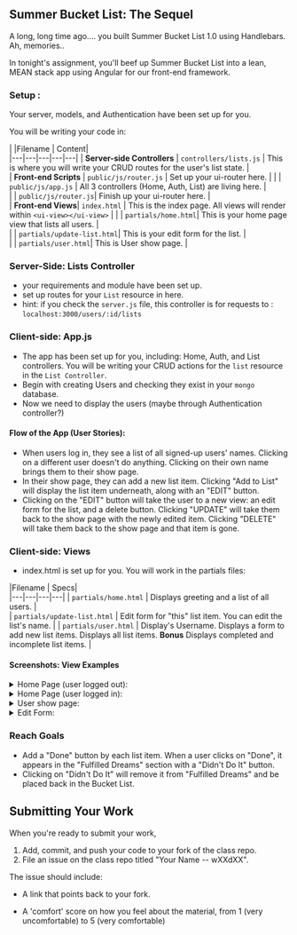 ## Summer Bucket List: The Sequel

A long, long time ago.... you built Summer Bucket List 1.0 using Handlebars. Ah, memories..

In tonight's assignment, you'll beef up Summer Bucket List into a lean, MEAN stack app using Angular for our front-end framework.

### Setup :

Your server, models, and Authentication have been set up for you.

You will be writing your code in:

|   |Filename |   Content|  
|---|---|---|---|---|
|  **Server-side Controllers** | `controllers/lists.js`  |  This is where you will write your CRUD routes for the user's list state. |   
|  **Front-end Scripts** |  `public/js/router.js` |  Set up your ui-router here. |
|  |  `public/js/app.js` |  All 3 controllers (Home, Auth, List) are living here. |   
|  |  `public/js/router.js`|  Finish up your ui-router here. |   
|    **Front-end Views**|  `index.html` |  This is the index page. All views will render within `<ui-view></ui-view>` |
|  |  `partials/home.html`|  This is your home page view that lists all users. |  
|  |  `partials/update-list.html`|  This is your edit form for the list. |   
|  |  `partials/user.html`|  This is User show page. |    


### Server-Side: Lists Controller

  - your requirements and module have been set up.
  - set up routes for your `List` resource in here.
  - hint: if you check the `server.js` file, this controller is for requests to : `localhost:3000/users/:id/lists`


### Client-side: App.js

  - The app has been set up for you, including: Home, Auth, and List controllers. You will be writing your CRUD actions for the `list` resource in the `List Controller`.
  - Begin with creating Users and checking they exist in your `mongo` database.
  - Now we need to display the users (maybe through Authentication controller?)

#### Flow of the App (User Stories):

  - When users log in, they see a list of all signed-up users' names. Clicking on a different user doesn't do anything. Clicking on their own name brings them to their show page.
  - In their show page, they can add a new list item. Clicking "Add to List" will display the list item underneath, along with an "EDIT" button.
  - Clicking on the "EDIT" button will take the user to a new view: an edit form for the list, and a delete button. Clicking "UPDATE" will take them back to the show page with the newly edited item. Clicking "DELETE" will take them back to the show page and that item is gone.

### Client-side: Views
  - index.html is set up for you. You will work in the partials files:

|Filename |   Specs|  
|---|---|---|---|
| `partials/home.html`  |  Displays greeting and a list of all users. |   
|  `partials/update-list.html` |  Edit form for "this" list item. You can edit the list's name. |
|  `partials/user.html` |  Display's Username. Displays a form to add new list items. Displays all list items. **Bonus** Displays completed and incomplete list items.  |   


#### Screenshots: View Examples

<details><summary>Home Page (user logged out):</summary>
![image](screenshots/homepage.png)
</details>

<details><summary>Home Page (user logged in):</summary>
![image](screenshots/user.png)
</details>

<details><summary>User show page:</summary>
![image](screenshots/showpage.png)
</details>

<details><summary>Edit Form:</summary>
![image](screenshots/editform.png)
</details>


### Reach Goals

- Add a "Done" button by each list item. When a user clicks on "Done", it appears in the "Fulfilled Dreams" section with a "Didn't Do It" button.
- Clicking on "Didn't Do It" will remove it from "Fulfilled Dreams" and be placed back in the Bucket List.

## Submitting Your Work

  When you're ready to submit your work,

  1.  Add, commit, and push your code to your fork of the class repo.
  2.  File an issue on the class repo titled "Your Name -- wXXdXX".

  The issue should include:

  -   A link that points back to your fork.

  -   A 'comfort' score on how you feel about the material, from 1 (very
      uncomfortable) to 5 (very comfortable)
